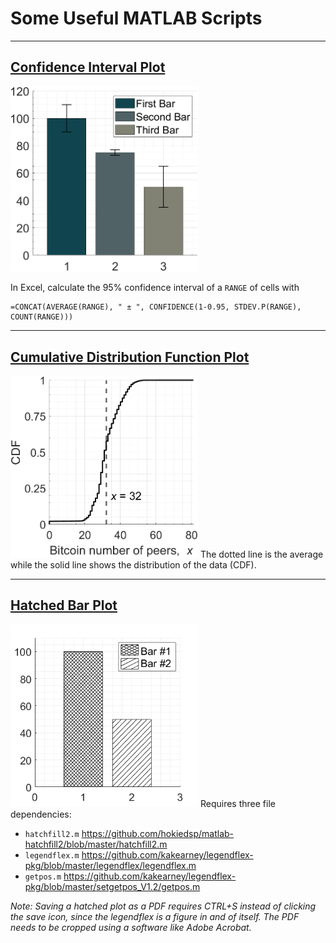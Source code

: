 # Some Useful MATLAB Scripts

---
## [Confidence Interval Plot](https://github.com/simewu/matlab-scripts/blob/main/Confidence%20Inverval%20Plot/ConfidenceIntervalPlotDemo.m)
<img src="Confidence%20Inverval%20Plot/Screenshot.png" width="300"/>

In Excel, calculate the 95% confidence interval of a `RANGE` of cells with
```
=CONCAT(AVERAGE(RANGE), " ± ", CONFIDENCE(1-0.95, STDEV.P(RANGE), COUNT(RANGE)))
```

---
## [Cumulative Distribution Function Plot](CDF%20Plot/CDFPlotDemo.m)
<img src="CDF%20Plot/Screenshot.png" width="300"/>
The dotted line is the average while the solid line shows the distribution of the data (CDF).

---
## [Hatched Bar Plot](https://github.com/simewu/matlab-scripts/blob/main/Hatched%20Bar%20Plot/Hatchfill2BarPlotDemo.m)
<img src="Hatched%20Bar%20Plot/Screenshot.png" width="300"/>
Requires three file dependencies:

* `hatchfill2.m` https://github.com/hokiedsp/matlab-hatchfill2/blob/master/hatchfill2.m
* `legendflex.m` https://github.com/kakearney/legendflex-pkg/blob/master/legendflex/legendflex.m
* `getpos.m` https://github.com/kakearney/legendflex-pkg/blob/master/setgetpos_V1.2/getpos.m

_Note: Saving a hatched plot as a PDF requires CTRL+S instead of clicking the save icon, since the legendflex is a figure in and of itself. The PDF needs to be cropped using a software like Adobe Acrobat._
